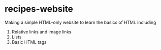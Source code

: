 # recipes-website

Making a simple HTML-only website to learn the basics of HTML including

1. Relative links and image links
2. Lists
3. Basic HTML tags 
